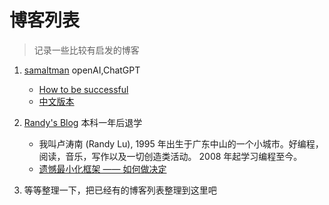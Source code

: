 # 博客列表
> 记录一些比较有启发的博客

1. [samaltman](https://blog.samaltman.com/how-to-be-successful) openAI,ChatGPT

    * [How to be successful](https://blog.samaltman.com/how-to-be-successful)
    * [中文版本]( https://www.xuexirust.com/post/how-to-be-successful/)


2. [Randy's Blog](https://lutaonan.com/) 本科一年后退学

    * 我叫卢涛南 (Randy Lu), 1995 年出生于广东中山的一个小城市。好编程，阅读，音乐，写作以及一切创造类活动。 2008 年起学习编程至今。
    * [遗憾最小化框架 —— 如何做决定](https://lutaonan.com/blog/regret-minimization-framework/)

3. 等等整理一下，把已经有的博客列表整理到这里吧